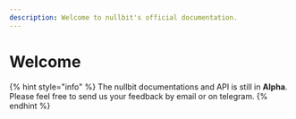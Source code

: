 ```yaml
---
description: Welcome to nullbit's official documentation.
---
```


# Welcome

{% hint style="info" %}
The nullbit documentations and API is still in **Alpha**. Please feel free to send us your feedback by email or on telegram.
{% endhint %}
